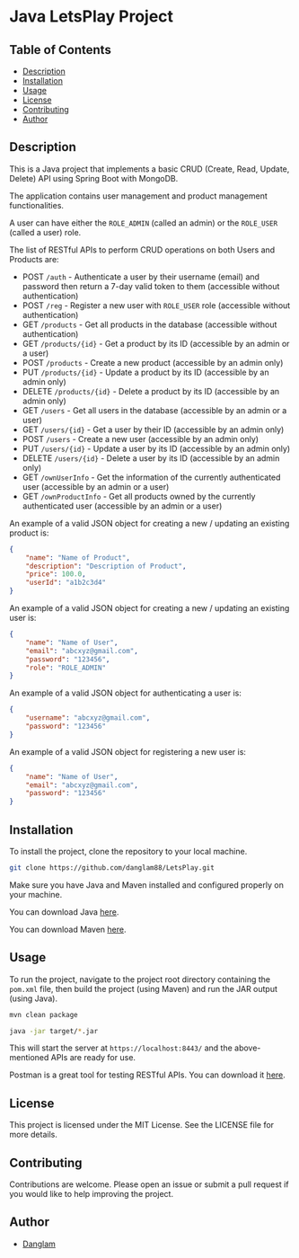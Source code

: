 # Java LetsPlay Project

## Table of Contents

- [Description](#description)
- [Installation](#installation)
- [Usage](#usage)
- [License](#license)
- [Contributing](#contributing)
- [Author](#author)

## Description

This is a Java project that implements a basic CRUD (Create, Read, Update, Delete) API using Spring Boot with MongoDB.

The application contains user management and product management functionalities.

A user can have either the `ROLE_ADMIN` (called an admin) or the `ROLE_USER` (called a user) role.

The list of RESTful APIs to perform CRUD operations on both Users and Products are:

- POST `/auth` - Authenticate a user by their username (email) and password then return a 7-day valid token to them (accessible without authentication)
- POST `/reg` - Register a new user with `ROLE_USER` role (accessible without authentication)
- GET `/products` - Get all products in the database (accessible without authentication)
- GET `/products/{id}` - Get a product by its ID (accessible by an admin or a user)
- POST `/products` - Create a new product (accessible by an admin only)
- PUT `/products/{id}` - Update a product by its ID (accessible by an admin only)
- DELETE `/products/{id}` - Delete a product by its ID (accessible by an admin only)
- GET `/users` - Get all users in the database (accessible by an admin or a user)
- GET `/users/{id}` - Get a user by their ID (accessible by an admin only)
- POST `/users` - Create a new user (accessible by an admin only)
- PUT `/users/{id}` - Update a user by its ID (accessible by an admin only)
- DELETE `/users/{id}` - Delete a user by its ID (accessible by an admin only)
- GET `/ownUserInfo` - Get the information of the currently authenticated user (accessible by an admin or a user)
- GET `/ownProductInfo` - Get all products owned by the currently authenticated user (accessible by an admin or a user)

An example of a valid JSON object for creating a new / updating an existing product is:

```json
{
    "name": "Name of Product",
    "description": "Description of Product",
    "price": 100.0,
    "userId": "a1b2c3d4"
}
```

An example of a valid JSON object for creating a new / updating an existing user is:

```json
{
    "name": "Name of User",
    "email": "abcxyz@gmail.com",
    "password": "123456",
    "role": "ROLE_ADMIN"
}
```

An example of a valid JSON object for authenticating a user is:

```json
{
    "username": "abcxyz@gmail.com",
    "password": "123456"
}
```

An example of a valid JSON object for registering a new user is:

```json
{
    "name": "Name of User",
    "email": "abcxyz@gmail.com",
    "password": "123456"
}
```

## Installation

To install the project, clone the repository to your local machine.

```bash
git clone https://github.com/danglam88/LetsPlay.git
```

Make sure you have Java and Maven installed and configured properly on your machine.

You can download Java [here](https://www.oracle.com/java/technologies/javase-downloads.html).

You can download Maven [here](https://maven.apache.org/download.cgi).

## Usage

To run the project, navigate to the project root directory containing the `pom.xml` file, then build the project (using Maven) and run the JAR output (using Java).

```bash
mvn clean package
```

```bash
java -jar target/*.jar
```

This will start the server at `https://localhost:8443/` and the above-mentioned APIs are ready for use.

Postman is a great tool for testing RESTful APIs. You can download it [here](https://www.postman.com/downloads/).

## License

This project is licensed under the MIT License. See the LICENSE file for more details.

## Contributing

Contributions are welcome. Please open an issue or submit a pull request if you would like to help improving the project.

## Author

- [Danglam](https://github.com/danglam88)
